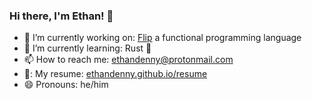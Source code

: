 ### Hi there, I'm Ethan! 👋

- 🔭 I’m currently working on: [Flip](https://github.com/EthanDenny/flip) a functional programming language
- 🌱 I’m currently learning: Rust 🦀
- 📫 How to reach me: [ethandenny@protonmail.com](mailto:ethandenny@protonmail.com)
- 📄: My resume: [ethandenny.github.io/resume](https://ethandenny.github.io/resume/)
- 😄 Pronouns: he/him

<!--
**EthanDenny/EthanDenny** is a ✨ _special_ ✨ repository because its `README.md` (this file) appears on your GitHub profile.

Here are some ideas to get you started:

- 🔭 I’m currently working on ...
- 🌱 I’m currently learning ...
- 👯 I’m looking to collaborate on ...
- 🤔 I’m looking for help with ...
- 💬 Ask me about ...
- 📫 How to reach me: ...
- 😄 Pronouns: ...
- ⚡ Fun fact: ...
-->
